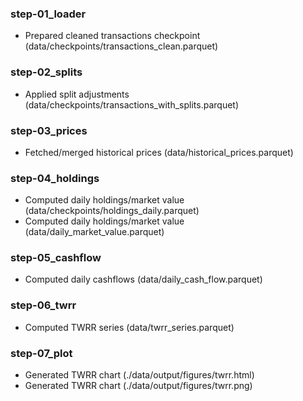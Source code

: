 ### step-01_loader

- Prepared cleaned transactions checkpoint (data/checkpoints/transactions_clean.parquet)

### step-02_splits

- Applied split adjustments (data/checkpoints/transactions_with_splits.parquet)

### step-03_prices

- Fetched/merged historical prices (data/historical_prices.parquet)

### step-04_holdings

- Computed daily holdings/market value (data/checkpoints/holdings_daily.parquet)
- Computed daily holdings/market value (data/daily_market_value.parquet)

### step-05_cashflow

- Computed daily cashflows (data/daily_cash_flow.parquet)

### step-06_twrr

- Computed TWRR series (data/twrr_series.parquet)

### step-07_plot

- Generated TWRR chart (./data/output/figures/twrr.html)
- Generated TWRR chart (./data/output/figures/twrr.png)
